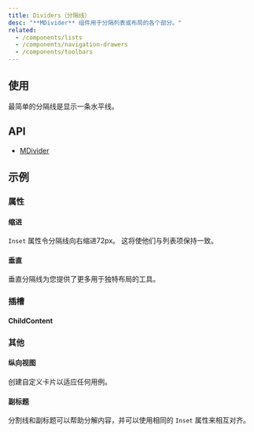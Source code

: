 ```yaml
---
title: Dividers（分隔线）
desc: "**MDivider** 组件用于分隔列表或布局的各个部分。"
related:
  - /components/lists
  - /components/navigation-drawers
  - /components/toolbars
---
```


## 使用

最简单的分隔线是显示一条水平线。

<dividers-usage></dividers-usage>

## API

- [MDivider](/api/MDivider)

## 示例

### 属性

#### 缩进

`Inset` 属性令分隔线向右缩进72px。 这将使他们与列表项保持一致。

<masa-example file="Examples.dividers.Inset"></masa-example>

#### 垂直

垂直分隔线为您提供了更多用于独特布局的工具。

<masa-example file="Examples.dividers.Vertical"></masa-example>

### 插槽

#### ChildContent

<masa-example file="Examples.dividers.ChildContent"></masa-example>

### 其他

#### 纵向视图

创建自定义卡片以适应任何用例。

<masa-example file="Examples.dividers.View"></masa-example>

#### 副标题

分割线和副标题可以帮助分解内容，并可以使用相同的 `Inset` 属性来相互对齐。

<masa-example file="Examples.dividers.SubHeaders"></masa-example>


